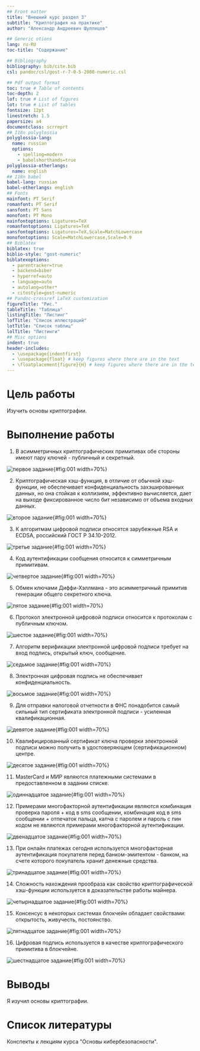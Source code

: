 ```yaml
---
## Front matter
title: "Внешний курс раздел 3"
subtitle: "Криптография на практике"
author: "Александр Андреевич Шуплецов"

## Generic otions
lang: ru-RU
toc-title: "Содержание"

## Bibliography
bibliography: bib/cite.bib
csl: pandoc/csl/gost-r-7-0-5-2008-numeric.csl

## Pdf output format
toc: true # Table of contents
toc-depth: 2
lof: true # List of figures
lot: true # List of tables
fontsize: 12pt
linestretch: 1.5
papersize: a4
documentclass: scrreprt
## I18n polyglossia
polyglossia-lang:
  name: russian
  options:
	- spelling=modern
	- babelshorthands=true
polyglossia-otherlangs:
  name: english
## I18n babel
babel-lang: russian
babel-otherlangs: english
## Fonts
mainfont: PT Serif
romanfont: PT Serif
sansfont: PT Sans
monofont: PT Mono
mainfontoptions: Ligatures=TeX
romanfontoptions: Ligatures=TeX
sansfontoptions: Ligatures=TeX,Scale=MatchLowercase
monofontoptions: Scale=MatchLowercase,Scale=0.9
## Biblatex
biblatex: true
biblio-style: "gost-numeric"
biblatexoptions:
  - parentracker=true
  - backend=biber
  - hyperref=auto
  - language=auto
  - autolang=other*
  - citestyle=gost-numeric
## Pandoc-crossref LaTeX customization
figureTitle: "Рис."
tableTitle: "Таблица"
listingTitle: "Листинг"
lofTitle: "Список иллюстраций"
lotTitle: "Список таблиц"
lolTitle: "Листинги"
## Misc options
indent: true
header-includes:
  - \usepackage{indentfirst}
  - \usepackage{float} # keep figures where there are in the text
  - \floatplacement{figure}{H} # keep figures where there are in the text
---
```


# Цель работы

Изучить основы криптографии.

# Выполнение работы

1. В асимметричных криптографических примитивах обе стороны имеют пару ключей - публичный и секретный.

![первое задание](image/1.png){#fig:001 width=70%}

2. Криптографическая хэш-функция, в отличие от обычной хэш-функции, не обеспечивает конфиденциальность захэшированных данных, но она стойкая к коллизиям, эффективно вычисляется, дает на выходе фиксированное число бит независимо от объема входных данных.

![второе задание](image/2.png){#fig:001 width=70%}

3. К алгоритмам цифровой подписи относятся зарубежные RSA и ECDSA, российский ГОСТ Р 34.10-2012.

![третье задание](image/3.png){#fig:001 width=70%}

4.  Код аутентификации сообщения относится к симметричным примитивам.

![четвертое задание](image/4.png){#fig:001 width=70%}

5. Обмен ключами Диффи-Хэллмана - это асимметричный примитив генерации общего секретного ключа.

![пятое задание](image/5.png){#fig:001 width=70%}

6. Протокол электронной цифровой подписи относится к протоколам с публичным ключом.

![шестое задание](image/6.png){#fig:001 width=70%}

7. Алгоритм верификации электронной цифровой подписи требует на вход подпись, открытый ключ, сообщение.

![седьмое задание](image/7.png){#fig:001 width=70%}

8. Электронная цифровая подпись не обеспечивает конфиденциальность.

![восьмое задание](image/8.png){#fig:001 width=70%}

9. Для отправки налоговой отчетности в ФНС понадобится самый сильный тип сертификата электронной подписи - усиленная квалификационная.

![девятое задание](image/9.png){#fig:001 width=70%}

10. Квалифицированный сертификат ключа проверки электронной подписи можно получить в удостоверяющем (сертификационном) центре.

![десятое задание](image/10.png){#fig:001 width=70%}

11. MasterCard и МИР являются платежными системами в предоставленном в задании списке.

![одиннадцатое задание](image/11.png){#fig:001 width=70%}

12. Примерами многофакторной аутентификации являются комбинация проверка пароля + код в sms сообщении, комбинация код в sms сообщении + отпечаток пальца, капча с паролем и пароль с пин кодом не являются примерами многофакторной аутентификации.

![двенадцатое задание](image/12.png){#fig:001 width=70%}

13. При онлайн платежах сегодня используется многофакторная аутентификация покупателя перед банком-эмитентом - банком, на счете которого покупатель хранит денежные средства.

![тринадцатое задание](image/13.png){#fig:001 width=70%}

14. Сложность нахождения прообраза как свойство криптографической хэш-функции используется в доказательстве работы майнера.

![четырнадцатое задание](image/14.png){#fig:001 width=70%}

15. Консенсус в некоторых системах блокчейн обладает свойствами: открытость, живучесть, постоянство.

![пятнадцатое задание](image/15.png){#fig:001 width=70%}

16. Цифровая подпись используется в качестве криптографического примитива в блокчейне.

![шестнадцатое задание](image/16.png){#fig:001 width=70%}

# Выводы

Я изучил основы криптографии.

# Список литературы

Конспекты к лекциям курса "Основы кибербезопасности".
